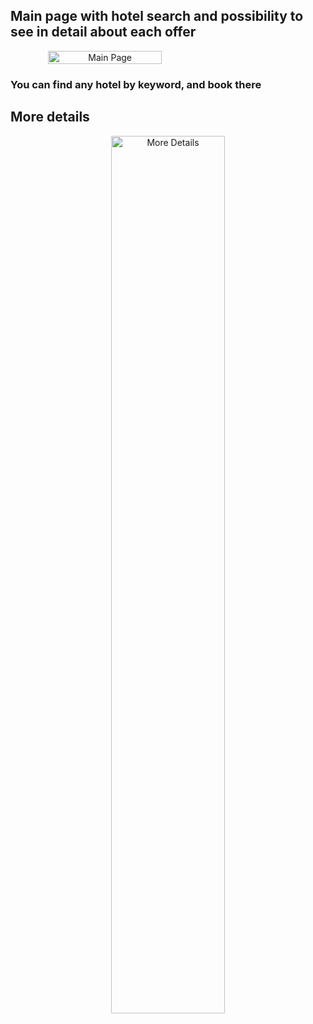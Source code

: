 <h2>Main page with hotel search and possibility to see in detail about each offer</h2>

<div style="text-align: center; display: flex;">
  <img src="https://github.com/user-attachments/assets/4ee02010-3be6-478c-a468-1dc58dc8be23" alt="Main Page" style="width: 60%; max-width: 500px;">
</div>

<h3>You can find any hotel by keyword, and book there</h3>

<h2>More details</h2>

<div style="text-align: center;">
  <img src="https://github.com/user-attachments/assets/621d2624-e8f2-4b8d-b3ff-a9c2eea9e50f" alt="More Details" style="width: 60%; max-width: 500px;">
</div>
